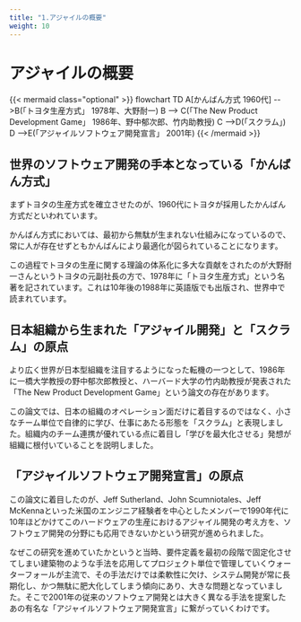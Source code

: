 ```yaml
---
title: "1.アジャイルの概要"
weight: 10
---
```


# アジャイルの概要

{{< mermaid class="optional" >}}
flowchart TD
    A[かんばん方式 1960代] -->B(「トヨタ生産方式」
    1978年、大野耐一)
    B --> C(「The New Product Development Game」
    1986年、野中郁次郎、竹内助教授)
    C -->D(「スクラム」)
    D -->E(「アジャイルソフトウェア開発宣言」
    2001年)
{{< /mermaid >}}

## 世界のソフトウェア開発の手本となっている「かんばん方式」

まずトヨタの生産方式を確立させたのが、1960代にトヨタが採用したかんばん方式だといわれています。

かんばん方式においては、最初から無駄が生まれない仕組みになっているので、常に人が存在せずともかんばんにより最適化が図られていることになります。

この過程でトヨタの生産に関する理論の体系化に多大な貢献をされたのが大野耐一さんというトヨタの元副社長の方で、1978年に「トヨタ生産方式」という名著を記されています。これは10年後の1988年に英語版でも出版され、世界中で読まれています。

## 日本組織から生まれた「アジャイル開発」と「スクラム」の原点

より広く世界が日本型組織を注目するようになった転機の一つとして、1986年に一橋大学教授の野中郁次郎教授と、ハーバード大学の竹内助教授が発表された「The New Product Development Game」という論文の存在があります。

この論文では、日本の組織のオペレーション面だけに着目するのではなく、小さなチーム単位で自律的に学び、仕事にあたる形態を「スクラム」と表現しました。組織内のチーム連携が優れている点に着目し「学びを最大化させる」発想が組織に根付いていることを説明しました。

## 「アジャイルソフトウェア開発宣言」の原点
この論文に着目したのが、Jeff Sutherland、John Scumniotales、Jeff McKennaといった米国のエンジニア経験者を中心としたメンバーで1990年代に10年ほどかけてこのハードウェアの生産におけるアジャイル開発の考え方を、ソフトウェア開発の分野にも応用できないかという研究が進められました。

なぜこの研究を進めていたかというと当時、要件定義を最初の段階で固定化させてしまい建築物のような手法を応用してプロジェクト単位で管理していくウォーターフォールが主流で、その手法だけでは柔軟性に欠け、システム開発が常に長期化し、かつ無駄に肥大化してしまう傾向にあり、大きな問題となっていました。そこで2001年の従来のソフトウェア開発とは大きく異なる手法を提案したあの有名な「アジャイルソフトウェア開発宣言」に繋がっていくわけです。